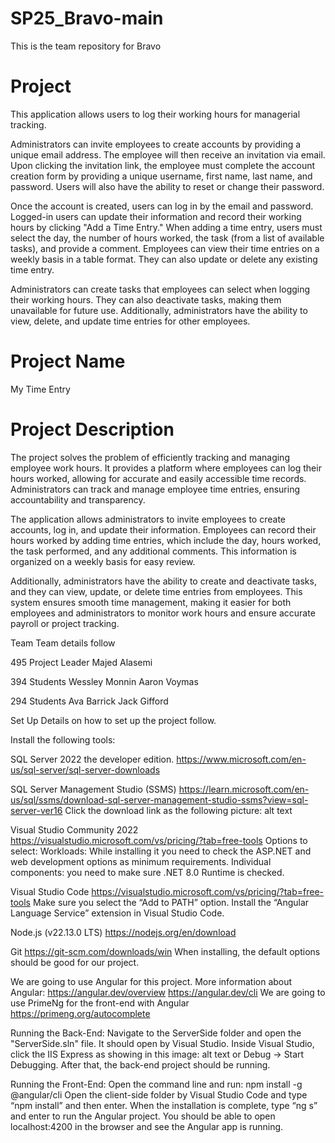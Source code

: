 # SP25_Bravo-main

This is the team repository for Bravo

# Project
This application allows users to log their working hours for managerial tracking.

Administrators can invite employees to create accounts by providing a unique email address. The employee will then receive an invitation via email. Upon clicking the invitation link, the employee must complete the account creation form by providing a unique username, first name, last name, and password. Users will also have the ability to reset or change their password.

Once the account is created, users can log in by the email and password. Logged-in users can update their information and record their working hours by clicking "Add a Time Entry." When adding a time entry, users must select the day, the number of hours worked, the task (from a list of available tasks), and provide a comment. Employees can view their time entries on a weekly basis in a table format. They can also update or delete any existing time entry.

Administrators can create tasks that employees can select when logging their working hours. They can also deactivate tasks, making them unavailable for future use. Additionally, administrators have the ability to view, delete, and update time entries for other employees.

# Project Name
My Time Entry

# Project Description
The project solves the problem of efficiently tracking and managing employee work hours. It provides a platform where employees can log their hours worked, allowing for accurate and easily accessible time records. Administrators can track and manage employee time entries, ensuring accountability and transparency.

The application allows administrators to invite employees to create accounts, log in, and update their information. Employees can record their hours worked by adding time entries, which include the day, hours worked, the task performed, and any additional comments. This information is organized on a weekly basis for easy review.

Additionally, administrators have the ability to create and deactivate tasks, and they can view, update, or delete time entries from employees. This system ensures smooth time management, making it easier for both employees and administrators to monitor work hours and ensure accurate payroll or project tracking.

Team
Team details follow

495 Project Leader
Majed Alasemi

394 Students
Wessley Monnin
Aaron Voymas

294 Students
Ava Barrick
Jack Gifford

Set Up
Details on how to set up the project follow.

Install the following tools:

SQL Server 2022 the developer edition.
https://www.microsoft.com/en-us/sql-server/sql-server-downloads

SQL Server Management Studio (SSMS)
https://learn.microsoft.com/en-us/sql/ssms/download-sql-server-management-studio-ssms?view=sql-server-ver16
Click the download link as the following picture:
alt text

Visual Studio Community 2022
https://visualstudio.microsoft.com/vs/pricing/?tab=free-tools
Options to select:
Workloads: While installing it you need to check the ASP.NET and web development options as minimum requirements.
Individual components: you need to make sure .NET 8.0 Runtime is checked.

Visual Studio Code
https://visualstudio.microsoft.com/vs/pricing/?tab=free-tools
Make sure you select the “Add to PATH” option.
Install the “Angular Language Service” extension in Visual Studio Code.

Node.js (v22.13.0 LTS)
https://nodejs.org/en/download

Git
https://git-scm.com/downloads/win
When installing, the default options should be good for our project.

We are going to use Angular for this project.
More information about Angular:
https://angular.dev/overview
https://angular.dev/cli
We are going to use PrimeNg for the front-end with Angular https://primeng.org/autocomplete

Running the Back-End:
Navigate to the ServerSide folder and open the "ServerSide.sln" file.
It should open by Visual Studio.
Inside Visual Studio, click the IIS Express as showing in this image: alt text or Debug -> Start Debugging.
After that, the back-end project should be running.

Running the Front-End:
Open the command line and run: npm install -g @angular/cli
Open the client-side folder by Visual Studio Code and type “npm install” and then enter.
When the installation is complete, type “ng s” and enter to run the Angular project.
You should be able to open localhost:4200 in the browser and see the Angular app is running.
